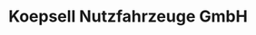 ---
title: "Koepsell Nutzfahrzeuge GmbH"
url: /neumuenster/koepsell-nutzfahrzeuge-gmbh/
shop: Autohaus
---